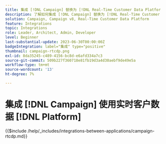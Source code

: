 ```yaml
---
title: 集成 [!DNL Campaign] 替换为 [!DNL Real-Time Customer Data Platform]
description: 了解如何集成 [!DNL Campaign] 替换为 [!DNL Real-Time Customer Data Platform].
solution: Campaign, Campaign v8, Real-Time Customer Data Platform
feature: Integrations
topic: Integrations
role: Leader, Architect, Admin, Developer
level: Beginner
last-substantial-update: 2023-06-30T00:00:00Z
badgeIntegration: label="集成" type="positive"
thumbnail: campaign-rtcdp.png
exl-id: 8da35245-c489-4156-bc8d-e6afd334a7c3
source-git-commit: 509b227f360718e81fb19d3a4d30aebf9de49e5a
workflow-type: tm+mt
source-wordcount: '13'
ht-degree: 7%

---
```


# 集成 [!DNL Campaign] 使用实时客户数据 [!DNL Platform]

{{$include /help/_includes/integrations-between-applications/campaign-rtcdp.md}}
